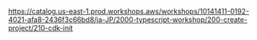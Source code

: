 https://catalog.us-east-1.prod.workshops.aws/workshops/10141411-0192-4021-afa8-2436f3c66bd8/ja-JP/2000-typescript-workshop/200-create-project/210-cdk-init
